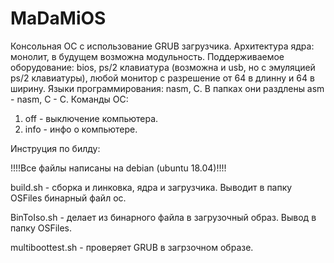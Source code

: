 # MaDaMiOS
Консольная ОС с использование GRUB загрузчика. 
Архитектура ядра: монолит, в будущем возможна модульность.
Поддерживаемое оборудование: bios, ps/2 клавиатура (возможна и usb, но с эмуляцией ps/2 клавиатуры), любой монитор с разрешение от 64 в длинну и 64 в ширину.
Языки программирования: nasm, C. В папках они раздлены asm - nasm, C - C.
Команды ОС:
1. off - выключение компьютера.
2. info - инфо о компьютере.

Инструция по билду:

 !!!!Все файлы написаны на debian (ubuntu 18.04)!!!!
 
 build.sh - сборка и линковка, ядра и загрузчика. Выводит в папку OSFiles бинарный файл ос.
 
 BinToIso.sh - делает из бинарного файла в загрузочный образ. Вывод в папку OSFiles.
 
 multiboottest.sh - проверяет GRUB в загрзочном образе.

